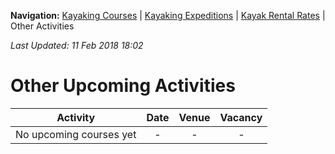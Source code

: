 **Navigation:** [Kayaking Courses](index) &#124; [Kayaking Expeditions](expedition) &#124; [Kayak Rental Rates](rental) &#124; Other Activities

_Last Updated: 11 Feb 2018 18:02_
# Other Upcoming Activities

Activity | Date | Venue | Vacancy
:---:|:---:|:---:|:---:
No upcoming courses yet|-|-|-

